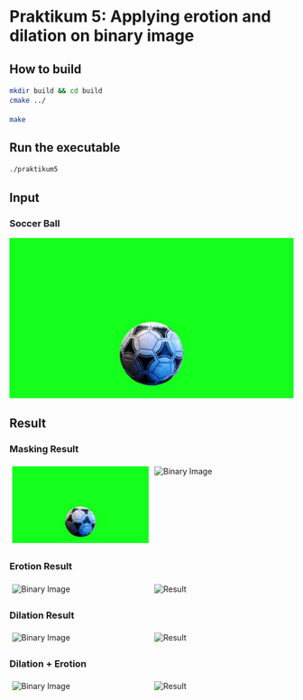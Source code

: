 Praktikum 5: Applying erotion and dilation on binary image
===
How to build
---
```bash
mkdir build && cd build
cmake ../

make
```

Run the executable
---
```bash
./praktikum5
```

Input
---
### Soccer Ball
![Soccer Ball](../img/soccer_ball_green_bg.jpg)

Result
---
### Masking Result
<div style="display: flex;">
  <div style="flex: 50%; padding: 5px;">
    <img src="../img/soccer_ball_green_bg.jpg" alt="Input" style="width: 100%;">
  </div>
  <div style="flex: 50%; padding: 5px;">
    <img src="https://i.imgur.com/I6UutpQ.jpg" alt="Binary Image" style="width: 100%;">
  </div>
</div>

### Erotion Result
<div style="display: flex;">
  <div style="flex: 50%; padding: 5px;">
    <img src="https://i.imgur.com/zzNatli.jpg" alt="Binary Image" style="width: 100%;">
  </div>
  <div style="flex: 50%; padding: 5px;">
    <img src="https://i.imgur.com/u3ragJ8.jpg" alt="Result" style="width: 100%;">
  </div>
</div>

### Dilation Result
<div style="display: flex;">
  <div style="flex: 50%; padding: 5px;">
    <img src="https://i.imgur.com/UHxGScr.jpg" alt="Binary Image" style="width: 100%;">
  </div>
  <div style="flex: 50%; padding: 5px;">
    <img src="https://i.imgur.com/ZS5ELMJ.jpg" alt="Result" style="width: 100%;">
  </div>
</div>


### Dilation + Erotion
<div style="display: flex;">
  <div style="flex: 50%; padding: 5px;">
    <img src="https://i.imgur.com/5HObVcT.jpg" alt="Binary Image" style="width: 100%;">
  </div>
  <div style="flex: 50%; padding: 5px;">
    <img src="https://i.imgur.com/cGYpg11.jpg" alt="Result" style="width: 100%;">
  </div>
</div>
